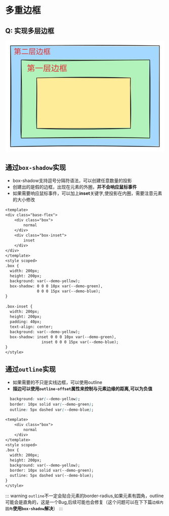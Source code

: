 # 多重边框

## Q: 实现多层边框
![一层Div实现内层圆角边框](/assets/img/css-secret/double-border.svg)
## **通过`box-shadow`实现**
- box-shadow支持逗号分隔符语法，可以创建任意数量的投影
- 创建出的是假的边框，出现在元素的外圈，**并不会响应鼠标事件**
- 如果需要响应鼠标事件，可以加上**inset**关键字,使投影在内圈，需要注意元素的大小修改



```vue preview
<template>
<div class="base-flex">
    <div class="box">
        normal
    </div>
    <div class="box-inset">
        inset
    </div>
</div>
</template>
<style scoped>
.box {
  width: 200px;
  height: 200px;
  background: var(--demo-yellow);
  box-shadow: 0 0 0 10px var(--demo-green),
              0 0 0 15px var(--demo-blue);
}

.box-inset {
  width: 200px;
  height: 200px;
  padding: 40px;
  text-align: center;
  background: var(--demo-yellow);
  box-shadow: inset 0 0 0 10px var(--demo-green),
                inset 0 0 0 15px var(--demo-blue);
}
</style>
```


## **通过`outline`实现**
- 如果需要的不只是实线边框，可以使用outline
- **描边可以使用`outline-offset`属性来控制与元素边缘的距离,可以为负值**
```CSS
  background: var(--demo-yellow);
  border: 10px solid var(--demo-green);
  outline: 5px dashed var(--demo-blue);
```




```vue preview
<template>
    <div class="box">
        normal
    </div>
</template>
<style scoped>
.box {
  width: 200px;
  height: 200px;
  background: var(--demo-yellow);
  border: 10px solid var(--demo-green);
  outline: 5px dashed var(--demo-blue);
}
</style>
```


::: warning
`outline`不一定会贴合元素的border-radius,如果元素有圆角，outline可能会是直角的，这是一个Bug,后续可能也会修复（这个问题可以在下下篇`边框内圆角`**使用`box-shadow`解决**）
:::
